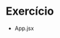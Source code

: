 # Exercício

* App.jsx
  <!-- 
  import React from 'react';

  const formFields = [
  {
    id: 'nome',
    label: 'Nome',
    type: 'text',
  },
  {
    id: 'email',
    label: 'Email',
    type: 'email',
  },
  {
    id: 'senha',
    label: 'Senha',
    type: 'password',
  },
  {
    id: 'cep',
    label: 'Cep',
    type: 'text',
  },
  {
    id: 'rua',
    label: 'Rua',
    type: 'text',
  },
  {
    id: 'numero',
    label: 'Numero',
    type: 'text',
  },
  {
    id: 'bairro',
    label: 'Bairro',
    type: 'text',
  },
  {
    id: 'cidade',
    label: 'Cidade',
    type: 'text',
  },
  {
    id: 'estado',
    label: 'Estado',
    type: 'text',
  },
  ];

  const App = () => {
  const [form, setForm] = React.useState(
    formFields.reduce((acc, field) => {
      return {
        ...acc,
        [field.id]: '',
      };
    }, {}),
  );

  const [response, setReponse] = React.useState(null);

  function handleSubmit(event) {
    event.preventDefault();
    fetch('https://ranekapi.origamid.dev/json/api/usuario', {
      method: 'POST',
      headers: {
        'Content-Type': 'Application/json',
      },
      body: JSON.stringify(form),
    }).then((response) => {
      setReponse(response);
    });
  }

  function handlechange({ target }) {
    const { id, value } = target;
    setForm({ ...form, [id]: value });
  }

  return (
    <form onSubmit={handleSubmit}>
      {formFields.map(({ id, label, type }) => (
        <div key={id}>
          <label htmlFor={id}>{label}</label>
          <input type={type} id={id} value={form[id]} onChange={handlechange} />
        </div>
      ))}
      {response && response.ok && <p>Formulário Enviado</p>}
      <button>Enviar</button>
    </form>
  );
  };

  export default App; 
  -->